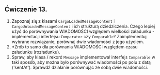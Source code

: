 ## Ćwiczenie 13.

1. Zapoznaj się z klasami `CargoLoadedMessageContent` i `CargoUnloadedMessageContent`
   i ich strukturą dziedziczenia.
   Czego lepiej użyć do porównywania WIADOMOŚCI względem wielkości załadunku -
   implementacji interfejsu `Comparator` czy `Comparable`?
   Zaimplementuj wybrane rozwiązanie, porównaj dwie wiadomości z jego użyciem.
2. *Zrób to samo dla porównania WIADOMOŚCI względem czasu załadunku (rozładunku).
3. Spraw, aby klasa / rekord `Message` implementował interfejs `Comparable` w taki sposób,
   aby można było porównywać wiadomości po polu z datą ('sentAt'). Sprawdź działanie porównując
   ze sobą dwie wiadomości.